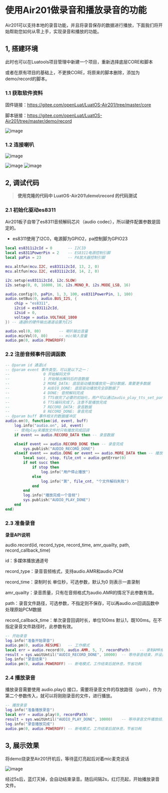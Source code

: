 # 使用Air201做录音和播放录音的功能
Air201可以支持本地的录音功能，并且将录音保存的数据进行播放，下面我们将开始帮助您如何从零上手，实现录音和播放的功能。

## 1, 搭建环境

此时也可以在Luatools项目管理中新建一个项目，重新选择底层CORE和脚本

或者在原有项目的基础上，不更换CORE，将原来的脚本删除，添加为demo/record的脚本。

### 1.1 **获取软件资料**

   固件链接：https://gitee.com/openLuat/LuatOS-Air201/tree/master/core

   脚本链接：https://gitee.com/openLuat/LuatOS-Air201/tree/master/demo/record

![image](image/record_1.png) 


### 1.2 连接喇叭

![image](image/record_2.png) 

![image](image/record_3.png) 
![image](image/record_4.png) 


## 2, 调试代码

> **使用克隆的代码中 LuatOS-Air201\demo\record 的代码测试**

###  2.1 初始化驱动es8311

Air201板子自带了es8311音频解码芯片（audio codec），所以硬件配置参数是固定的。

- es8311使用了I2C0，电源脚为GPIO2，pa控制脚为GPIO23

```Lua
local es8311i2cId = 0       -- I2CID
local es8311PowerPin = 2    -- ES8311电源控制引脚
local paPin = 23            -- PA放大器控制引脚

mcu.altfun(mcu.I2C, es8311i2cId, 13, 2, 0)
mcu.altfun(mcu.I2C, es8311i2cId, 14, 2, 0)

i2c.setup(es8311i2cId, i2c.SLOW)
i2s.setup(0, 0, 16000, 16, i2s.MONO_R, i2s.MODE_LSB, 16)

audio.config(0, paPin, 1, 3, 100, es8311PowerPin, 1, 100)
audio.setBus(0, audio.BUS_I2S, {
    chip = "es8311",
    i2cid = es8311i2cId,
    i2sid = 0,
    voltage = audio.VOLTAGE_1800
}) -- 通道0的硬件输出通道设置为I2S

audio.vol(0, 80)        -- 喇叭输出音量
audio.micVol(0, 80)     -- mic输入音量
audio.pm(0, audio.POWEROFF)
```

### 2.2 注册音频事件回调函数

```Lua
-- @param id 通道id
-- @param event 事件类型，可以是以下之一：
--               0 开始解码文件
--               1 开始输出解码后的音数据
--               2 MORE_DATA: 底层驱动播放播放完一部分数据，需要更多数据
--               3 AUDIO_DONE: 底层驱动播放完全部数据了
--               4 DONE: 音频解码完成
--               5 TTS做完了必要的初始化，用户可以通过audio_play_tts_set_param做个性化配置
--               6 TTS编码完成了。注意不是播放完成
--               7 RECORD_DATA: 录音数据
--               8 RECORD_DONE: 录音完成
-- @param buff 事件相关的数据缓冲区
audio.on(0, function(id, event, buff)
    log.info("audio.on", id, event)
    -- 使用play来播放文件时只有播放完成回调
    if event == audio.RECORD_DATA then -- 录音数据

    elseif event == audio.RECORD_DONE then -- 录音完成
        sys.publish("AUDIO_RECORD_DONE")
    elseif event == audio.DONE or event == audio.MORE_DATA then -- 播放音频的事件
        local succ, stop, file_cnt = audio.getError(0)
        if not succ then
            if stop then
                log.info("用户停止播放")
            else
                log.info("第", file_cnt, "个文件解码失败")
            end
        end
        log.info("播放完成一个音频")
        sys.publish("AUDIO_PLAY_DONE")
    end
end)
```

### 2.3 准备录音

**录音****API****说明**

audio.record(id, record_type, record_time, amr_quailty, path, record_callback_time)

id：多媒体播放通道号

record_type：录音音频格式，支持audio.AMR和audio.PCM

record_time：录制时长 单位秒，可选参数，默认为0 则表示一直录制

amr_quailty：录音质量，只有在音频格式为audio.AMR的情况下此参数有效。

path：录音文件路径，可选参数，不指定则不保存，可以再audio.on回调函数中处理原始PCM数据

record_callback_time：单次录音回调时长，单位100ms 默认1，既100ms。在不指定录音文件路径时，此参数有效。

```Lua
-- 开始录音
log.info("准备开始录音")
audio.pm(0, audio.RESUME)   -- 工作模式
local err = audio.record(0, audio.AMR, 5, 7, recordPath)    -- 录制AMR格式，时长为5s的录音数据
result = sys.waitUntil("AUDIO_RECORD_DONE", 10000)  -- 等待录音结束，并设置10s超时（超时时间要设置的比录制时间长 否则会还没录完就被当做超时强制结束了）
log.info("录音结束")
audio.pm(0, audio.POWEROFF) -- 断电模式，工作结束后就休息，节省功耗
```

### 2.4 播放录音

播放录音需要使用 audio.play() 接口，需要将录音文件的存放路径（path），作为第二个参数传入，就可以将刚刚录音的文件，进行播放。

```Lua
-- 播放录音
log.info("准备播放录音")
local err = audio.play(0, recordPath)
result = sys.waitUntil("AUDIO_PLAY_DONE", 10000)    -- 等待录音文件播放结束，并设置10s超时（超时时间要设置的比录制时间长 否则会还没播放完就被当做超时强制结束了）
log.info("录音播放完成")
audio.pm(0, audio.POWEROFF) -- 断电模式，工作结束后就休息，节省功耗
```

## 3, 展示效果

将demo烧录至Air201开机后，等待蓝灯亮起后对着mic麦克说话

![image](image/record_4.png) 

经过5s后，蓝灯灭掉，会自动结束录音。随后间隔2s，红灯亮起，开始播放录音文件。
